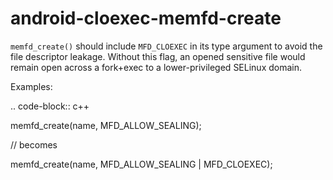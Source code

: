 android-cloexec-memfd-create
============================

`memfd_create()` should include `MFD_CLOEXEC` in its type argument to
avoid the file descriptor leakage. Without this flag, an opened
sensitive file would remain open across a fork+exec to a
lower-privileged SELinux domain.

Examples:

.. code-block:: c++

memfd\_create(name, MFD\_ALLOW\_SEALING);

// becomes

memfd\_create(name, MFD\_ALLOW\_SEALING \| MFD\_CLOEXEC);
